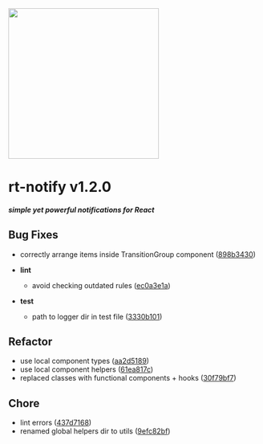 <img width="300px" src="https://cdn1.iconfinder.com/data/icons/just-for-fun/64/__notification_messege_alarm-512.png" />

# rt-notify  v1.2.0  


##### _simple yet powerful notifications for React_


## Bug Fixes
  - correctly arrange items inside TransitionGroup component
  ([898b3430](https://github.com/glebcha/rt-notify/commit/898b343039b86e8d0ebd4dc2d5fec42f06f49b97))

  - **lint**
    - avoid checking outdated rules
  ([ec0a3e1a](https://github.com/glebcha/rt-notify/commit/ec0a3e1acc9dc04bb7ed813ae9dc2cb5f4befab1))

  - **test**
    - path to logger dir in test file
  ([3330b101](https://github.com/glebcha/rt-notify/commit/3330b1016d670a93fa9dbffe71552ab6195141a5))




## Refactor
  - use local component types
  ([aa2d5189](https://github.com/glebcha/rt-notify/commit/aa2d51894a6b810378b9fe3c8df7f77de7e2ed5e))
  - use local component helpers
  ([61ea817c](https://github.com/glebcha/rt-notify/commit/61ea817cf3d23deb1190f735a9819248b0bb4ed2))
  - replaced classes with functional components + hooks
  ([30f79bf7](https://github.com/glebcha/rt-notify/commit/30f79bf7dbb0df89d57fbe64587d3e8f4606724c))




## Chore
  - lint errors
  ([437d7168](https://github.com/glebcha/rt-notify/commit/437d7168b775fb865a3666e3b0ddb5a9204efc1d))
  - renamed global helpers dir to utils
  ([9efc82bf](https://github.com/glebcha/rt-notify/commit/9efc82bf8d5c33fbd58508f17a14219e33deff21))




